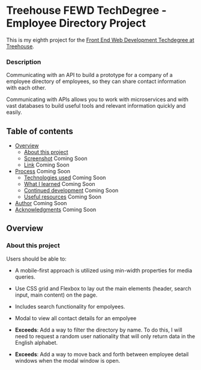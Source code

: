 # Treehouse FEWD TechDegree  - Employee Directory Project

This is my eighth project for the [Front End Web Development Techdegree at Treehouse](https://teamtreehouse.com/techdegree/front-end-web-development).

### Description
Communicating with an API to build a prototype for a company of a employee directory of employees, so they can share contact information with each other. 

Communicating with APIs allows you to work with microservices and with vast databases to build useful tools and relevant information quickly and easily.

## Table of contents
- [Overview](#overview)
  - [About this project](#about-this-project)
  - [Screenshot](#screenshot) Coming Soon
  - [Link](#links) Coming Soon
- [Process](#my-process) Coming Soon
  - [Technologies used](#technologies-used) Coming Soon
  - [What I learned](#what-i-learned) Coming Soon
  - [Continued development](#continued-development) Coming Soon
  - [Useful resources](#useful-resources) Coming Soon
- [Author](#author) Coming Soon
- [Acknowledgments](#acknowledgments) Coming Soon

## Overview
  
### About this project

Users should be able to:

- A mobile-first approach is utilized using min-width properties for media queries.
- Use CSS grid and Flexbox to lay out the main elements (header, search input, main content) on the page.
- Includes search functionality for empolyees.
- Modal to view all contact details for an empolyee

- **Exceeds**: Add a way to filter the directory by name. To do this, 	I will need to request a random user nationality that will only return data in the English alphabet. 
- **Exceeds**: Add a way to move back and forth between employee detail windows when the modal window is open.



